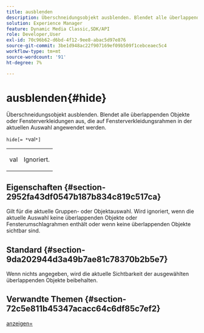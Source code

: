 ```yaml
---
title: ausblenden
description: Überschneidungsobjekt ausblenden. Blendet alle überlappenden Objekte oder Fensterverkleidungen aus, die auf Fensterverkleidungsrahmen in der aktuellen Auswahl angewendet werden.
solution: Experience Manager
feature: Dynamic Media Classic,SDK/API
role: Developer,User
exl-id: 70c96b62-d6bd-4f12-9ee8-abac5d97e876
source-git-commit: 3be1d948ac22f907169ef09b509f1cebceaec5c4
workflow-type: tm+mt
source-wordcount: '91'
ht-degree: 7%

---
```


# ausblenden{#hide}

Überschneidungsobjekt ausblenden. Blendet alle überlappenden Objekte oder Fensterverkleidungen aus, die auf Fensterverkleidungsrahmen in der aktuellen Auswahl angewendet werden.

`hide[= *`val`*]`

<table id="simpletable_015459EC2F4642A59B04F0B8064070B1"> 
 <tr class="strow"> 
  <td class="stentry"> <p><span class="codeph"> <span class="varname"> val</span></span> </p> </td> 
  <td class="stentry"> <p>Ignoriert. </p></td> 
 </tr> 
</table>

## Eigenschaften {#section-2952fa43df0547b187b834c819c517ca}

Gilt für die aktuelle Gruppen- oder Objektauswahl. Wird ignoriert, wenn die aktuelle Auswahl keine überlappenden Objekte oder Fensterumschlagrahmen enthält oder wenn keine überlappenden Objekte sichtbar sind.

## Standard {#section-9da202944d3a49b7ae81c78370b2b5e7}

Wenn nichts angegeben, wird die aktuelle Sichtbarkeit der ausgewählten überlappenden Objekte beibehalten.

## Verwandte Themen {#section-72c5e811b45347acacc64c6df85c7ef2}

[anzeigen=](../../../../../ir-api/http-protocol/image-rendering-api-ref/c-ir-http-protocol-ref/c-ir-http-protocol-command-reference/r-ir-show.md#reference-f1824e1a501144bc9a6ae28de8e6bcb9)
